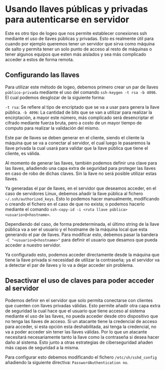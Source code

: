 # Usando llaves públicas y privadas para autenticarse en servidor

Este es otro tipo de logeo que nos permite establecer conexiones ssh mediante el uso de llaves públicas y privadas. Esto es realmente útil para cuando por ejemplo queremos tener un servidor que sirva como máquina de salto y permita tener un solo punto de acceso al resto de máquinas o tener algunos equipos que esten más aislados y sea más complicado acceder a estos de forma remota.

## Configurando las llaves

Para utilizar este método de logeo, debemos primero crear un par de llaves `público-privada` mediante el uso del comando `ssh-keygen -t rsa -b 4096`. El cual podemos desglozar de la siguiente forma: 

`-t rsa`: Se refiere al tipo de encriptado que se va a usar para genera la llave pública.
`-b 4096`: La cantidad de bits que se van a utilizar para realizar la encirptación, a mayor este número, más complicado será desencriptar el cifrado mediante fuerza bruta, pero a costo de un mayor tiempo de computo para realizar la validación del mismo.

Este par de llaves se deben generar en el cliente, siendo el cliente la máquina que se va a conectar al servidor, el cual luego le pasaremos la llave privada la cual usará para validar que la llave pública que tiene el cliente, es válida.

Al momento de generar las llaves, también podemos definir una clave para las llaves, añadiendo una capa extra de seguridad para proteger las llaves en caso de robo de dichas claves. Sin la llave no será posible utilizar estas llaves.

Ya generadas el par de llaves, en el servidor que deseamos acceder, en el caso de servidores Linux, debemos añadir la llave pública al fichero `~/.ssh/authorized_keys`. Esto lo podemos hacer manualmente, modificando o creando el fichero en el caso de que no exista; o podemos hacerlo mediante el comando `ssh-copy-id -i <ruta llave pública> <usuario>@<hostname>`.

Dependiendo del caso, de forma predeterminada, el último string de la llave pública va a ser el usuario y el hostname de la máquina local que esta generando el par de llaves. Para modificar esto, debemos pasar la bandera `-C "<usuario>@<hostname>"` para definir el usuario que desamos que pueda acceder a nuestro servidor.

Ya configurado esto, podemos acceder directamente desde la máquina que tiene la llave privada si necesidad de utilizar la contraseña; ya el servidor va a detectar el par de llaves y lo va a dejar acceder sin problema.

## Desactivar el uso de claves para poder acceder al servidor

Podemos definir en el servidor que solo permita conectarse con clientes que cuenten con llaves privadas válidas. Esto permite añadir otra capa extra de seguridad la cual hace que el usuario que tiene acceso al sistema mediante el uso de las llaves, no pueda acceder desde otro dispositivo que no tenga las llaves de acceso. Si un atacante tiene la credencial de acceso para acceder, si esta opción esta deshabilitada, así tenga la credencial, no va a poder acceder sin tener las llaves válidas. Por lo que un atacante necesitará necesariamente tanto la llave como la contraseña si desea hacer daño al sistema. Esto junto a otras estrategias de ciberseguridad añaden más capas de seguridad a la misma.

Para configurar esto debemos modificando el fichero `/etc/sh/sshd_config` añadiendo la siguiente directiva: `PasswordAuthentication no`.
